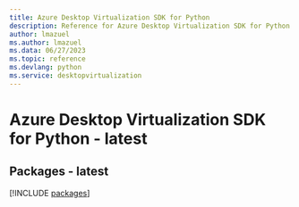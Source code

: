 ```yaml
---
title: Azure Desktop Virtualization SDK for Python
description: Reference for Azure Desktop Virtualization SDK for Python
author: lmazuel
ms.author: lmazuel
ms.data: 06/27/2023
ms.topic: reference
ms.devlang: python
ms.service: desktopvirtualization
---
```

# Azure Desktop Virtualization SDK for Python - latest
## Packages - latest
[!INCLUDE [packages](desktop-virtualization-index.md)]